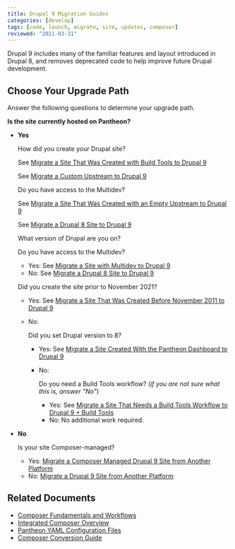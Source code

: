 ```yaml
---
title: Drupal 9 Migration Guides
categories: [develop]
tags: [code, launch, migrate, site, updates, composer]
reviewed: "2021-03-31"
---
```


Drupal 9 includes many of the familiar features and layout introduced in Drupal 8, and removes deprecated code to help improve future Drupal development.

## Choose Your Upgrade Path

Answer the following questions to determine your upgrade path.

**Is the site currently hosted on Pantheon?**

- **Yes**

  How did you create your Drupal site?

  <TabList>

  <Tab title="Build Tools" id="build-tools" active={true}>

  See [Migrate a Site That Was Created with Build Tools to Drupal 9](/guides/drupal-9-hosted-createbt)

  </Tab>

  <Tab title="Custom Upstream" id="custom-upstream">

  See [Migrate a Custom Upstream to Drupal 9](/guides/drupal-9-hosted-createcustom)

  </Tab>

  <Tab title="Empty Upstream" id="empty-upstream">

  Do you have access to the Multidev?

      
  <Accordion title="Yes" id="mdyes">

  See [Migrate a Site That Was Created with an Empty Upstream to Drupal 9](/guides/drupal-9-hosted-createempty-md)

  </Accordion>

  <Accordion title="No" id="mdno">

  See [Migrate a Drupal 8 Site to Drupal 9](/guides/drupal-9-hosted)

  </Accordion>

  </Tab>

  <Tab title="Dashboard" id="dashboard">

  What version of Drupal are you on?

  <Accordion title="Version 8" id="v8">

  Do you have access to the Multidev?
  - Yes: See [Migrate a Site with Multidev to Drupal 9](/guides/drupal-9-hosted-md)
  - No: See [Migrate a Drupal 8 Site to Drupal 9](/guides/drupal-9-hosted)

  </Accordion>

  <Accordion title="Version 9" id="v9">

  Did you create the site prior to November 2021?
  - Yes: See [Migrate a Site That Was Created Before November 2011 to Drupal 9](/guides/drupal-9-hosted-pre112021) 
  - No: 

    Did you set Drupal version to 8?
    - Yes: See [Migrate a Site Created With the Pantheon Dashboard to Drupal 9](/guides/drupal-9-hosted-createdashboard-set8)
    - No: 

      Do you need a Build Tools workflow? (*if you are not sure what this is, answer "No"*)
      - Yes: See [Migrate a Site That Needs a Build Tools Workflow to Drupal 9 + Build Tools](/guides/drupal-9-hosted-btworkflow)
      - No: No additional work required.

  </Accordion>

  </Tab>

  </TabList>

- **No**

  Is your site Composer-managed?

  - Yes: [Migrate a Composer Managed Drupal 9 Site from Another Platform](/guides/drupal-9-unhosted-composer)
  - No: [Migrate a Drupal 9 Site from Another Platform](/guides/drupal-9-unhosted)


## Related Documents

- [Composer Fundamentals and Workflows](/guides/composer)
- [Integrated Composer Overview](/guides/integrated-composer)
- [Pantheon YAML Configuration Files](/pantheon-yml)
- [Composer Conversion Guide](/guides/composer-convert)